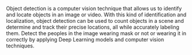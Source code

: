 Object detection is a computer vision technique that allows us to identify and locate objects in an image or video. With this kind of identification and localization, object detection can be used to count objects in a scene and determine and track their precise locations, all while accurately labeling them. Detect the peoples in the image wearing mask or not or wearing it in correctly by applying Deep Learning models and computer vision techniques.
